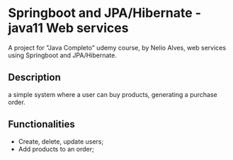 # Springboot and JPA/Hibernate -java11 Web services
A project for "Java Completo" udemy course, by Nelio Alves, web services using Springboot and JPA/Hibernate.

## Description
a simple system where a user can buy products, generating a purchase order. 

## Functionalities
- Create, delete, update users;
- Add products to an order;
